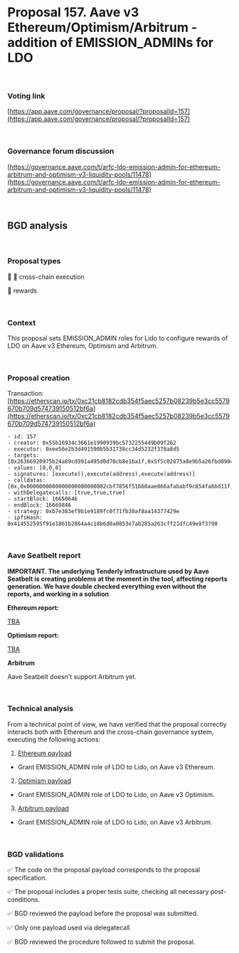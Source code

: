 # Proposal 157. Aave v3 Ethereum/Optimism/Arbitrum - addition of EMISSION_ADMINs for LDO

<br>

### Voting link

[https://app.aave.com/governance/proposal/?proposalId=157](https://app.aave.com/governance/proposal/?proposalId=157)

<br>

### Governance forum discussion

[https://governance.aave.com/t/arfc-ldo-emission-admin-for-ethereum-arbitrum-and-optimism-v3-liquidity-pools/11478](https://governance.aave.com/t/arfc-ldo-emission-admin-for-ethereum-arbitrum-and-optimism-v3-liquidity-pools/11478)

<br>

## BGD analysis

<br>

### Proposal types

:link: :bridge_at_night: cross-chain execution

:gift: rewards

<br>

### Context

This proposal sets EMISSION_ADMIN roles for Lido to configure rewards of LDO on Aave v3 Ethereum, Optimism and Arbitrum.


<br>

### Proposal creation

Transaction: [https://etherscan.io/tx/0xc21cb8182cdb354f5aec5257b08239b5e3cc5579670b709d574739150512bf6a](https://etherscan.io/tx/0xc21cb8182cdb354f5aec5257b08239b5e3cc5579670b709d574739150512bf6a)

```
- id: 157
- creator: 0x55b16934c3661e1990939bc57322554d9b09f262
- executor: 0xee56e2b3d491590b5b31738cc34d5232f378a8d5
- targets: [0x26366920975b24a89cd991a495d0d70cb8e1ba1f,0x5f5c02875a8e9b5a26fbd09040abcfdeb2aa6711,0x2e2b1f112c4d79a9d22464f0d345de9b792705f1]
- values: [0,0,0]
- signatures: [execute(),execute(address),execute(address)]
- calldatas: [0x,0x0000000000000000000000002cbf7856f51660aae066afababf9c854fa6bd11f,0x0000000000000000000000002cbf7856f51660aae066afababf9c854fa6bd11f]
- withDelegatecalls: [true,true,true]
- startBlock: 16650646
- endBlock: 16669846
- strategy: 0xb7e383ef9b1e9189fc0f71fb30af8aa14377429e
- ipfsHash: 0x414552595f91e1861b2864a4c18b6d0a0853e7ab285a263cff21dfc49e9f3798
```

<br>

### Aave Seatbelt report

**IMPORTANT. The underlying Tenderly infrastructure used by Aave Seatbelt is creating problems at the moment in the tool, affecting reports generation. We have double checked everything even without the reports, and working in a solution**

**Ethereum report:**

[TBA]()

**Optimism report:**

[TBA]()

**Arbitrum**

Aave Seatbelt doesn't support Arbitrum yet.

<br>

### Technical analysis

From a technical point of view, we have verified that the proposal correctly interacts both with Ethereum and the cross-chain governance system, executing the following actions:

1. [Ethereum payload](https://etherscan.io/address/0x26366920975b24a89cd991a495d0d70cb8e1ba1f#code)
  - Grant EMISSION_ADMIN role of LDO to Lido, on Aave v3 Ethereum.

2. [Optimism payload](https://optimistic.etherscan.io/address/0x2cbf7856f51660aae066afababf9c854fa6bd11f#code)
  - Grant EMISSION_ADMIN role of LDO to Lido, on Aave v3 Optimism.

3. [Arbitrum payload](https://arbiscan.io/address/0x2cbf7856f51660aae066afababf9c854fa6bd11f#code)
  - Grant EMISSION_ADMIN role of LDO to Lido, on Aave v3 Arbitrum.


<br>

### BGD validations

:white_check_mark: The code on the proposal payload corresponds to the proposal specification.

:white_check_mark: The proposal includes a proper tests suite, checking all necessary post-conditions.

:white_check_mark: BGD reviewed the payload before the proposal was submitted.

:white_check_mark: Only one payload used via delegatecall

:white_check_mark: BGD reviewed the procedure followed to submit the proposal.
